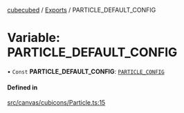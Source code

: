 [cubecubed](/reference/README.md) / [Exports](/reference/modules.md) / PARTICLE\_DEFAULT\_CONFIG

# Variable: PARTICLE\_DEFAULT\_CONFIG

• `Const` **PARTICLE\_DEFAULT\_CONFIG**: [`PARTICLE_CONFIG`](/reference/interfaces/PARTICLE_CONFIG.md)

#### Defined in

[src/canvas/cubicons/Particle.ts:15](https://github.com/imaphatduc/cubecubed/blob/0c47e8e/src/canvas/cubicons/Particle.ts#L15)
